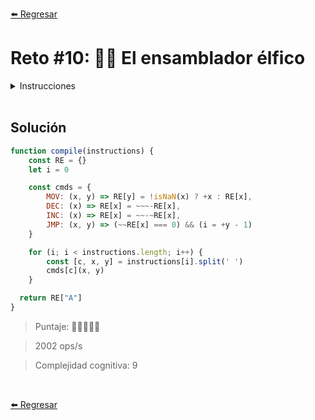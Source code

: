 [⬅️ Regresar](https://github.com/cosmoart/adventJS)

# Reto #10: 👩‍💻 El ensamblador élfico

<details>
  <summary>Instrucciones</summary>

</br>

Los elfos programadores están creando un pequeño ensamblador mágico para controlar las máquinas del taller de Santa Claus.

Para ayudarles, vamos a implementar un intérprete sencillo que soporte las siguientes instrucciones mágicas:

- MOV x y: Copia el valor x (puede ser un número o el contenido de un registro) en el registro y
- INC x: Incrementa en 1 el contenido del registro x
- DEC x: Decrementa en 1 el contenido del registro x
- JMP x y: Si el valor del registro x es 0 entonces salta a la instrucción en el índice y y sigue ejecutándose el programa desde ahí.

Comportamiento esperado:

- Si se intenta acceder, incrementar o decrementar a un registro que no ha sido inicializado, se tomará el valor 0 por defecto.
- El salto con JMP es absoluto y lleva al índice exacto indicado por y.
- Al finalizar, el programa debe devolver el contenido del registro A. Si A no tenía un valor definido, retorna undefined.

```js
const instructions = [
  'MOV -1 C', // copia -1 al registro 'C',
  'INC C', // incrementa el valor del registro 'C'
  'JMP C 1', // salta a la instrucción en el índice 1 si 'C' es 0
  'MOV C A', // copia el registro 'C' al registro 'a',
  'INC A' // incrementa el valor del registro 'a'
]

compile(instructions) // -> 2

/**
 Ejecución paso a paso:
 0: MOV -1 C -> El registro C recibe el valor -1
 1: INC C    -> El registro C pasa a ser 0
 2: JMP C 1  -> C es 0, salta a la instrucción en el índice 1
 1: INC C    -> El registro C pasa a ser 1
 2: JMP C 1  -> C es 1, ignoramos la instrucción
 3: MOV C A  -> Copiamos el registro C en A. Ahora A es 1
 4: INC A    -> El registro A pasa a ser 2
 */
```

> Nota: Los registros que no han sido inicializados previamente se inicializan a 0.
</details>

<br/>

## Solución

```js
function compile(instructions) {
	const RE = {}
	let i = 0

	const cmds = {
		MOV: (x, y) => RE[y] = !isNaN(x) ? +x : RE[x],
		DEC: (x) => RE[x] = ~~~-RE[x],
		INC: (x) => RE[x] = ~~-~RE[x],
		JMP: (x, y) => (~~RE[x] === 0) && (i = +y - 1)
	}

	for (i; i < instructions.length; i++) {
		const [c, x, y] = instructions[i].split(' ')
		cmds[c](x, y)
	}

  return RE["A"]
}
```

> Puntaje: 🌟🌟🌟🌟🌟

> 2002 ops/s

> Complejidad cognitiva: 9

<br/>

[⬅️ Regresar](https://github.com/cosmoart/adventJS)